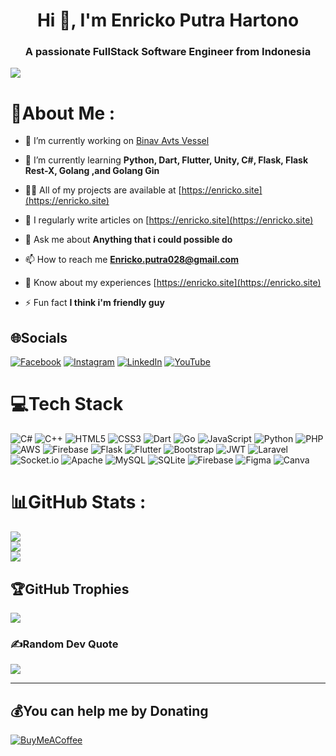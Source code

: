 <h1 align="center">Hi 👋, I'm Enricko Putra Hartono</h1>
<h3 align="center">A passionate FullStack Software Engineer from Indonesia</h3>

[![](https://visitcount.itsvg.in/api?id=Enricko&icon=5&color=0)](https://visitcount.itsvg.in)

# 💫About Me :
- 🔭 I’m currently working on [Binav Avts Vessel](https://binav-avts)

- 🌱 I’m currently learning **Python, Dart, Flutter, Unity, C#, Flask, Flask Rest-X, Golang ,and Golang Gin**

- 👨‍💻 All of my projects are available at [https://enricko.site](https://enricko.site)

- 📝 I regularly write articles on [https://enricko.site](https://enricko.site)

- 💬 Ask me about **Anything that i could possible do**

- 📫 How to reach me **Enricko.putra028@gmail.com**

- 📄 Know about my experiences [https://enricko.site](https://enricko.site)

- ⚡ Fun fact **I think i'm friendly guy**

## 🌐Socials
[![Facebook](https://img.shields.io/badge/Facebook-%231877F2.svg?logo=Facebook&logoColor=white)](https://facebook.com/enricko%20putra%20hartono) [![Instagram](https://img.shields.io/badge/Instagram-%23E4405F.svg?logo=Instagram&logoColor=white)](https://instagram.com/enricko_putra_h) [![LinkedIn](https://img.shields.io/badge/LinkedIn-%230077B5.svg?logo=linkedin&logoColor=white)](https://linkedin.com/in/enricko%20putra%20hartono) [![YouTube](https://img.shields.io/badge/YouTube-%23FF0000.svg?logo=YouTube&logoColor=white)](https://youtube.com/c/@ENRICKOPUTRAHARTONO) 

# 💻Tech Stack
![C#](https://img.shields.io/badge/c%23-%23239120.svg?style=for-the-badge&logo=csharp&logoColor=white) ![C++](https://img.shields.io/badge/c++-%2300599C.svg?style=for-the-badge&logo=c%2B%2B&logoColor=white) ![HTML5](https://img.shields.io/badge/html5-%23E34F26.svg?style=for-the-badge&logo=html5&logoColor=white) ![CSS3](https://img.shields.io/badge/css3-%231572B6.svg?style=for-the-badge&logo=css3&logoColor=white) ![Dart](https://img.shields.io/badge/dart-%230175C2.svg?style=for-the-badge&logo=dart&logoColor=white) ![Go](https://img.shields.io/badge/go-%2300ADD8.svg?style=for-the-badge&logo=go&logoColor=white) ![JavaScript](https://img.shields.io/badge/javascript-%23323330.svg?style=for-the-badge&logo=javascript&logoColor=%23F7DF1E) ![Python](https://img.shields.io/badge/python-3670A0?style=for-the-badge&logo=python&logoColor=ffdd54) ![PHP](https://img.shields.io/badge/php-%23777BB4.svg?style=for-the-badge&logo=php&logoColor=white) ![AWS](https://img.shields.io/badge/AWS-%23FF9900.svg?style=for-the-badge&logo=amazon-aws&logoColor=white) ![Firebase](https://img.shields.io/badge/firebase-%23039BE5.svg?style=for-the-badge&logo=firebase) ![Flask](https://img.shields.io/badge/flask-%23000.svg?style=for-the-badge&logo=flask&logoColor=white) ![Flutter](https://img.shields.io/badge/Flutter-%2302569B.svg?style=for-the-badge&logo=Flutter&logoColor=white) ![Bootstrap](https://img.shields.io/badge/bootstrap-%238511FA.svg?style=for-the-badge&logo=bootstrap&logoColor=white) ![JWT](https://img.shields.io/badge/JWT-black?style=for-the-badge&logo=JSON%20web%20tokens) ![Laravel](https://img.shields.io/badge/laravel-%23FF2D20.svg?style=for-the-badge&logo=laravel&logoColor=white) ![Socket.io](https://img.shields.io/badge/Socket.io-black?style=for-the-badge&logo=socket.io&badgeColor=010101) ![Apache](https://img.shields.io/badge/apache-%23D42029.svg?style=for-the-badge&logo=apache&logoColor=white) ![MySQL](https://img.shields.io/badge/mysql-%2300000f.svg?style=for-the-badge&logo=mysql&logoColor=white) ![SQLite](https://img.shields.io/badge/sqlite-%2307405e.svg?style=for-the-badge&logo=sqlite&logoColor=white) ![Firebase](https://img.shields.io/badge/Firebase-039BE5?style=for-the-badge&logo=Firebase&logoColor=white) ![Figma](https://img.shields.io/badge/figma-%23F24E1E.svg?style=for-the-badge&logo=figma&logoColor=white) ![Canva](https://img.shields.io/badge/Canva-%2300C4CC.svg?style=for-the-badge&logo=Canva&logoColor=white)
# 📊GitHub Stats :
![](https://github-readme-stats.vercel.app/api?username=Enricko&theme=tokyonight&hide_border=false&include_all_commits=false&count_private=false)<br/>
![](https://github-readme-streak-stats.herokuapp.com/?user=Enricko&theme=tokyonight&hide_border=false)<br/>
![](https://github-readme-stats.vercel.app/api/top-langs/?username=Enricko&theme=tokyonight&hide_border=false&include_all_commits=false&count_private=false&layout=compact)

## 🏆GitHub Trophies
![](https://github-trophies.vercel.app/?username=Enricko&theme=radical&no-frame=false&no-bg=true&margin-w=4)


### ✍️Random Dev Quote
![](https://quotes-github-readme.vercel.app/api?type=horizontal&theme=merko)

---
## 💰You can help me by Donating
[![BuyMeACoffee](https://img.shields.io/badge/Buy%20Me%20a%20Coffee-ffdd00?style=for-the-badge&logo=buy-me-a-coffee&logoColor=black)](https://buymeacoffee.com/enrickoputw) 

<!-- Proudly created with GPRM ( https://gprm.itsvg.in ) -->

